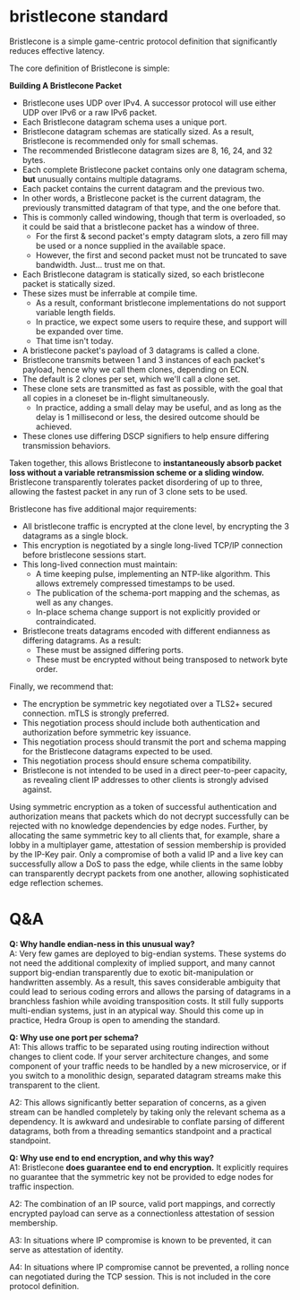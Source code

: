 # bristlecone standard

Bristlecone is a simple game-centric protocol definition that significantly reduces effective latency.

The core definition of Bristlecone is simple:

**Building A Bristlecone Packet**
* Bristlecone uses UDP over IPv4. A successor protocol will use either UDP over IPv6 or a raw IPv6 packet.
* Each Bristlecone datagram schema uses a unique port.
* Bristlecone datagram schemas are statically sized. As a result, Bristlecone is recommended only for small schemas.
* The recommended Bristlecone datagram sizes are 8, 16, 24, and 32 bytes.
* Each complete Bristlecone packet contains only one datagram schema, **but** unusually contains multiple datagrams.
* Each packet contains the current datagram and the previous two.
* In other words, a Bristlecone packet is the current datagram, the previously transmitted datagram of that type, and the one before that.
* This is commonly called windowing, though that term is overloaded, so it could be said that a bristlecone packet has a window of three.
  * For the first & second packet's empty datagram slots, a zero fill may be used or a nonce supplied in the available space.
  * However, the first and second packet must not be truncated to save bandwidth. Just... trust me on that. 
* Each Bristlecone datagram is statically sized, so each bristlecone packet is statically sized.
* These sizes must be inferrable at compile time.
  * As a result, conformant bristlecone implementations do not support variable length fields.
  * In practice, we expect some users to require these, and support will be expanded over time.
  * That time isn't today.
* A bristlecone packet's payload of 3 datagrams is called a clone.
* Bristlecone transmits between 1 and 3 instances of each packet's payload, hence why we call them clones, depending on ECN.
* The default is 2 clones per set, which we'll call a clone set.
* These clone sets are transmitted as fast as possible, with the goal that all copies in a cloneset be in-flight simultaneously.
  * In practice, adding a small delay may be useful, and as long as the delay is 1 millisecond or less, the desired outcome should be achieved.
* These clones use differing DSCP signifiers to help ensure differing transmission behaviors.

Taken together, this allows Bristlecone to **instantaneously absorb packet loss without a variable retransmission scheme or a sliding window.** Bristlecone transparently tolerates packet disordering of up to three, allowing the fastest packet in any run of 3 clone sets to be used.

Bristlecone has five additional major requirements:

* All bristlecone traffic is encrypted at the clone level, by encrypting the 3 datagrams as a single block.
* This encryption is negotiated by a single long-lived TCP/IP connection before bristlecone sessions start.
* This long-lived connection must maintain:
  * A time keeping pulse, implementing an NTP-like algorithm. This allows extremely compressed timestamps to be used.
  * The publication of the schema-port mapping and the schemas, as well as any changes.
  * In-place schema change support is not explicitly provided or contraindicated.
* Bristlecone treats datagrams encoded with different endianness as differing datagrams. As a result:
  * These must be assigned differing ports.
  * These must be encrypted without being transposed to network byte order.

Finally, we recommend that:

* The encryption be symmetric key negotiated over a TLS2+ secured connection. mTLS is strongly preferred.
* This negotiation process should include both authentication and authorization before symmetric key issuance.
* This negotiation process should transmit the port and schema mapping for the Bristlecone datagrams expected to be used.
* This negotiation process should ensure schema compatibility.
* Bristlecone is not intended to be used in a direct peer-to-peer capacity, as revealing client IP addresses to other clients is strongly advised against.

Using symmetric encryption as a token of successful authentication and authorization means that packets which do not decrypt successfully can be rejected with no knowledge dependencies by edge nodes. Further, by allocating the same symmetric key to all clients that, for example, share a lobby in a multiplayer game, attestation of session membership is provided by the IP-Key pair. Only a compromise of both a valid IP and a live key can successfully allow a DoS to pass the edge, while clients in the same lobby can transparently decrypt packets from one another, allowing sophisticated edge reflection schemes.
# Q&A

**Q: Why handle endian-ness in this unusual way?**  
A: Very few games are deployed to big-endian systems. These systems do not need the additional complexity of implied support, and many cannot support big-endian transparently due to exotic bit-manipulation or handwritten assembly. As a result, this saves considerable ambiguity that could lead to serious coding errors and allows the parsing of datagrams in a branchless fashion while avoiding transposition costs. It still fully supports multi-endian systems, just in an atypical way. Should this come up in practice, Hedra Group is open to amending the standard.

**Q: Why use one port per schema?**  
A1: This allows traffic to be separated using routing indirection without changes to client code. If your server architecture changes, and some component of your traffic needs to be handled by a new microservice, or if you switch to a monolithic design, separated datagram streams make this transparent to the client.

A2: This allows significantly better separation of concerns, as a given stream can be handled completely by taking only the relevant schema as a dependency. It is awkward and undesirable to conflate parsing of different datagrams, both from a threading semantics standpoint and a practical standpoint.

**Q: Why use end to end encryption, and why this way?**  
A1: Bristlecone **does guarantee end to end encryption.** It explicitly requires no guarantee that the symmetric key not be provided to edge nodes for traffic inspection.

A2: The combination of an IP source, valid port mappings, and correctly encrypted payload can serve as a connectionless attestation of session membership.

A3: In situations where IP compromise is known to be prevented, it can serve as attestation of identity.

A4: In situations where IP compromise cannot be prevented, a rolling nonce can negotiated during the TCP session. This is not included in the core protocol definition.

